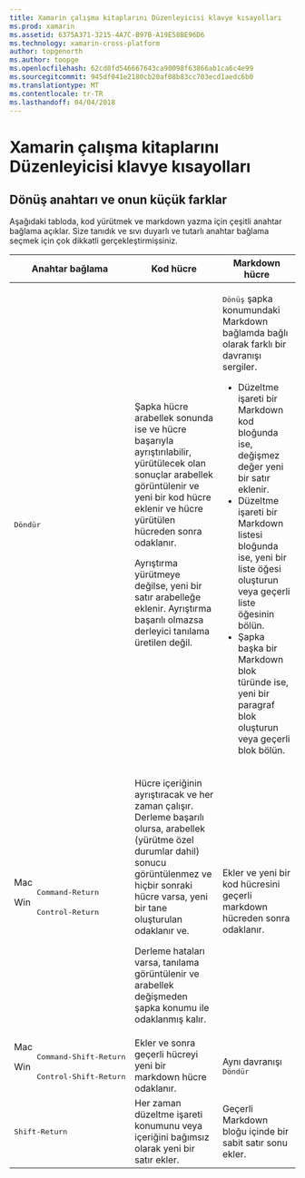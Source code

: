 ```yaml
---
title: Xamarin çalışma kitaplarını Düzenleyicisi klavye kısayolları
ms.prod: xamarin
ms.assetid: 6375A371-3215-4A7C-B97B-A19E58BE96D6
ms.technology: xamarin-cross-platform
author: topgenorth
ms.author: toopge
ms.openlocfilehash: 62cd8fd546667643ca90098f63866ab1ca6c4e99
ms.sourcegitcommit: 945df041e2180cb20af08b83cc703ecd1aedc6b0
ms.translationtype: MT
ms.contentlocale: tr-TR
ms.lasthandoff: 04/04/2018
---
```

# <a name="xamarin-workbooks-editor-keyboard-shortcuts"></a>Xamarin çalışma kitaplarını Düzenleyicisi klavye kısayolları

## <a name="the-return-key-and-its-nuances"></a>Dönüş anahtarı ve onun küçük farklar

Aşağıdaki tabloda, kod yürütmek ve markdown yazma için çeşitli anahtar bağlama açıklar. Size tanıdık ve sıvı duyarlı ve tutarlı anahtar bağlama seçmek için çok dikkatli gerçekleştirmişsiniz.

|Anahtar bağlama|Kod hücre|Markdown hücre|
|--- |--- |--- |
|<kbd>Döndür</kbd>|<p>Şapka hücre arabellek sonunda ise ve hücre başarıyla ayrıştırılabilir, yürütülecek olan sonuçlar arabellek görüntülenir ve yeni bir kod hücre eklenir ve hücre yürütülen hücreden sonra odaklanır.</p><p>Ayrıştırma yürütmeye değilse, yeni bir satır arabelleğe eklenir. Ayrıştırma başarılı olmazsa derleyici tanılama üretilen değil.</p>|<p><kbd>Dönüş</kbd> şapka konumundaki Markdown bağlamda bağlı olarak farklı bir davranışı sergiler.</p><ul><li>Düzeltme işareti bir Markdown kod bloğunda ise, değişmez değer yeni bir satır eklenir.</li><li>Düzeltme işareti bir Markdown listesi bloğunda ise, yeni bir liste öğesi oluşturun veya geçerli liste öğesinin bölün.</li><li>Şapka başka bir Markdown blok türünde ise, yeni bir paragraf blok oluşturun veya geçerli blok bölün.</li></ul>|
|<dl><dt>Mac</dt><dd><kbd>Command‑Return</kbd></dd><dt>Win</dt><dd><kbd>Control‑Return</kbd></dd></dl>|<p>Hücre içeriğinin ayrıştıracak ve her zaman çalışır. Derleme başarılı olursa, arabellek (yürütme özel durumlar dahil) sonucu görüntülenmez ve hiçbir sonraki hücre varsa, yeni bir tane oluşturulan odaklanır ve.</p><p>Derleme hataları varsa, tanılama görüntülenir ve arabellek değişmeden şapka konumu ile odaklanmış kalır.</p>|Ekler ve yeni bir kod hücresini geçerli markdown hücreden sonra odaklanır.|
|<dl><dt>Mac</dt><dd><kbd>Command‑Shift‑Return</kbd><dd><dt>Win</dt><dd><kbd>Control‑Shift‑Return</kbd></dd></dl>|Ekler ve sonra geçerli hücreyi yeni bir markdown hücre odaklanır.|Aynı davranışı <kbd>Döndür</kbd>|
|<kbd>Shift‑Return</kbd>|Her zaman düzeltme işareti konumunu veya içeriğini bağımsız olarak yeni bir satır ekler.|Geçerli Markdown bloğu içinde bir sabit satır sonu ekler.|
